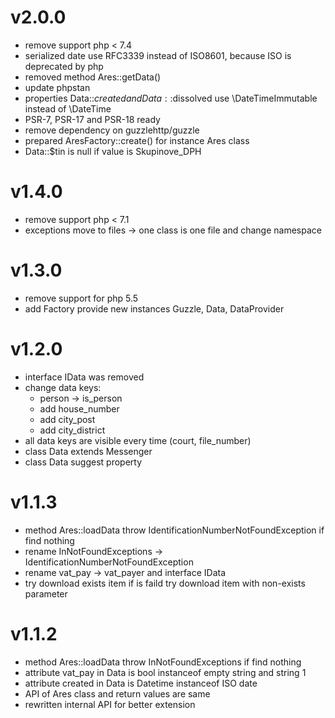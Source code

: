 v2.0.0
======
- remove support php < 7.4
- serialized date use RFC3339 instead of ISO8601, because ISO is deprecated by php
- removed method Ares::getData()
- update phpstan
- properties Data::$created and Data::$dissolved use \DateTimeImmutable instead of \DateTime
- PSR-7, PSR-17 and PSR-18 ready
- remove dependency on guzzlehttp/guzzle
- prepared AresFactory::create() for instance Ares class
- Data::$tin is null if value is Skupinove_DPH

v1.4.0
======
- remove support php < 7.1
- exceptions move to files -> one class is one file and change namespace


v1.3.0
======
- remove support for php 5.5
- add Factory provide new instances Guzzle, Data, DataProvider

v1.2.0
======
- interface IData was removed
- change data keys:
   - person -> is_person 
   - add house_number
   - add city_post
   - add city_district
- all data keys are visible every time (court, file_number)
- class Data extends Messenger
- class Data suggest property

v1.1.3
======
- method Ares::loadData throw IdentificationNumberNotFoundException if find nothing
- rename InNotFoundExceptions -> IdentificationNumberNotFoundException
- rename vat_pay -> vat_payer and interface IData
- try download exists item if is faild try download item with non-exists parameter

v1.1.2
======
- method Ares::loadData throw InNotFoundExceptions if find nothing
- attribute vat_pay in Data is bool instanceof empty string and string 1
- attribute created in Data is Datetime instanceof ISO date
- API of Ares class and return values are same
- rewritten internal API for better extension
